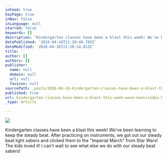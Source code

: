 ```yaml
---
inFeed: true
hasPage: true
inNav: false
inLanguage: null
starred: false
keywords: []
description: "Kindergarten classes have been a blast this week! We've been learning to keep the steady beat. After practicing on instruments, we got out our steady beat light sabers and clicked them to the \"Imperial March\" from Star Wars! The kids loved it! I can't wait to see what else we do with our steady beat sabers!\_"
datePublished: '2016-04-16T21:20:48.783Z'
dateModified: '2016-04-16T21:20:14.813Z'
title: ''
author: []
authors: []
publisher:
  name: null
  domain: null
  url: null
  favicon: null
sourcePath: _posts/2016-04-16-kindergarten-classes-have-been-a-blast-this-week-weve-been.md
published: true
url: kindergarten-classes-have-been-a-blast-this-week-weve-been/index.html
_type: Article

---
```

![](https://the-grid-user-content.s3-us-west-2.amazonaws.com/19a1e123-5f8d-4f06-8495-b33bc6cfc9ce.jpg)

Kindergarten classes have been a blast this week! We've been learning to keep the steady beat. After practicing on instruments, we got out our steady beat light sabers and clicked them to the "Imperial March" from Star Wars! The kids loved it! I can't wait to see what else we do with our steady beat sabers!